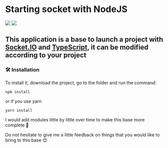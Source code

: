 # Starting socket with NodeJS
![](https://img.shields.io/badge/build-passing-brightgreen?style=flat-square)
![](https://img.shields.io/badge/Version-1.0.0-blueviolet?style=flat-square)

## This application is a base to launch a project with [Socket.IO](https://socket.io/) and [TypeScript](https://www.typescriptlang.org/), it can be modified according to your project

### 🛠️ Installation
To install it, download the project, go to the folder and run the command:
```
npm install
```
or if you use yarn
```
yarn install
```

I would add modules little by little over time to make this base more complete 🤖

Do not hesitate to give me a little feedback on things that you would like to bring to this base 😊